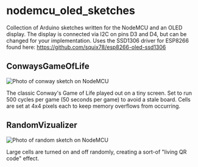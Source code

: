 # nodemcu_oled_sketches
Collection of Arduino sketches written for the NodeMCU and an OLED display. The display is connected via I2C on pins D3 and D4, but can be changed for your implementation. Uses the SSD1306 driver for ESP8266 found here: https://github.com/squix78/esp8266-oled-ssd1306


## ConwaysGameOfLife
![Photo of conway sketch on NodeMCU](https://github.com/ckuzma/nodemcu_oled_sketches/blob/master/photos/conway.jpg)

The classic Conway's Game of Life played out on a tiny screen. Set to run 500 cycles per game (50 seconds per game) to avoid a stale board. Cells are set at 4x4 pixels each to keep memory overflows from occurring.

## RandomVizualizer
![Photo of random sketch on NodeMCU](https://github.com/ckuzma/nodemcu_oled_sketches/blob/master/photos/random.jpg)

Large cells are turned on and off randomly, creating a sort-of "living QR code" effect.
